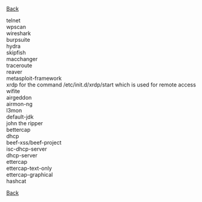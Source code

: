 [Back](..)

telnet\
wpscan\
wireshark\
burpsuite\
hydra\
skipfish\
macchanger\
traceroute\
reaver\
metasploit-framework\
xrdp for the command /etc/init.d/xrdp/start which is used for remote access\
wifite\
airgeddon\
airmon-ng\
l3mon\
default-jdk\
john the ripper\
bettercap\
dhcp\
beef-xss/beef-project\
isc-dhcp-server\
dhcp-server\
ettercap\
ettercap-text-only\
ettercap-graphical\
hashcat

[Back](..)